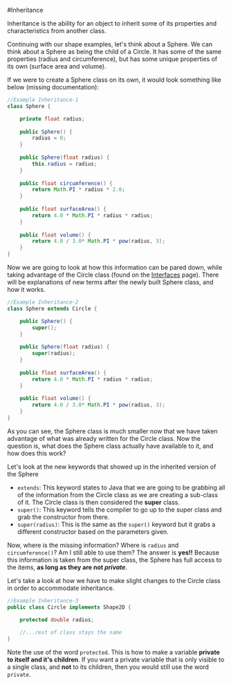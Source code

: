 #Inheritance

Inheritance is the ability for an object to inherit some of its properties and characteristics from another class.

Continuing with our shape examples, let's think about a Sphere.  We can think about a Sphere as being the child of a Circle.  It has some of the same properties (radius and circumference), but has some unique properties of its own (surface area and volume).

If we were to create a Sphere class on its own, it would look something like below (missing documentation):

```Java
//Example Inheritance-1
class Sphere {

    private float radius;
    
    public Sphere() {
        radius = 0;
    }
    
    public Sphere(float radius) {
        this.radius = radius;
    }
    
    public float circumference() {
        return Math.PI * radius * 2.0;
    }
    
    public float surfaceArea() {
        return 4.0 * Math.PI * radius * radius;
    }
    
    public float volume() {
        return 4.0 / 3.0* Math.PI * pow(radius, 3);
    }
}
```

Now we are going to look at how this information can be pared down, while taking advantage of the Circle class (found on the [Interfaces](./interfaces.md) page).  There will be explanations of new terms after the newly built Sphere class, and how it works.

```Java
//Example Inheritance-2
class Sphere extends Circle {

    public Sphere() {
        super();
    }
    
    public Sphere(float radius) {
        super(radius);
    }
    
    public float surfaceArea() {
        return 4.0 * Math.PI * radius * radius;
    }
    
    public float volume() {
        return 4.0 / 3.0* Math.PI * pow(radius, 3);
    }
}
```

As you can see, the Sphere class is much smaller now that we have taken advantage of what was already written for the Circle class.  Now the question is, what does the Sphere class actually have available to it, and how does this work?

Let's look at the new keywords that showed up in the inherited version of the Sphere
* ```extends```: This keyword states to Java that we are going to be grabbing all of the information from the Circle class as we are creating a sub-class of it.  The Circle class is then considered the **super** class.
* ```super()```: This keyword tells the compiler to go up to the super class and grab the constructor from there.
* ```super(radius)```: This is the same as the ```super()``` keyword but it grabs a different constructor based on the parameters given.

Now, where is the missing information?  Where is ```radius``` and ```circumference()```?  Am I still able to use them?  The answer is **yes!!**  Because this information is taken from the super class, the Sphere has full access to the items, **as long as they are not _private_**.

Let's take a look at how we have to make slight changes to the Circle class in order to accommodate inheritance.

```Java
//Example Inheritance-3
public class Circle implements Shape2D {

    protected double radius;
    
    //...rest of class stays the same
}
```

Note the use of the word ```protected```.  This is how to make a variable **private to itself and it's children**.  If you want a private variable that is only visible to a single class, and **not** to its children, then you would still use the word ```private```.